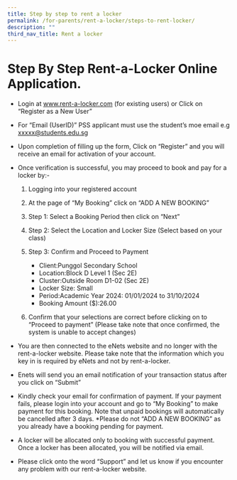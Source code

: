 ```yaml
---
title: Step by step to rent a locker
permalink: /for-parents/rent-a-locker/steps-to-rent-locker/
description: ""
third_nav_title: Rent a locker
---
```

# **Step By Step Rent-a-Locker Online Application.**

* Login at  www.rent-a-locker.com (for existing users) or Click on “Register as a New User”

* For “Email (UserID)”   PSS applicant must use the student’s moe email e.g xxxxx@students.edu.sg

* Upon completion of filling up the form, Click on “Register” and you will receive an email for activation of your account.

* Once verification is successful, you may proceed to book and pay for a locker by:-
 
 
  1)  Logging into your registered account

  2)  At the page of “My Booking” click on “ADD A NEW BOOKING”
  3)  Step 1: Select a Booking Period then click on “Next” 
  4)  Step 2: Select the Location and Locker Size (Select based on your class)
  5)  Step 3: Confirm and Proceed to Payment
      *   Client:Punggol Secondary School
      *   Location:Block D Level 1 (Sec 2E)
      *   Cluster:Outside Room D1-02 (Sec 2E)
      *   Locker Size: Small
      *   Period:Academic Year 2024: 01/01/2024 to 31/10/2024
      *   Booking Amount ($):26.00
  6)  Confirm that your selections are correct before clicking on to “Proceed to payment”
  (Please take note that once confirmed, the system is unable to accept changes)

* You are then connected to the eNets website and no longer with the rent-a-locker website.  Please take note that the information which you key in is required by eNets and not by rent-a-locker.
* Enets will send you an email notification of your transaction status after you click on “Submit”
* Kindly check your email for confirmation of payment.  If your payment fails, please login into your account and go to “My Booking” to make payment for this booking. Note that unpaid bookings will automatically be cancelled after 3 days. *Please do not “ADD A NEW BOOKING” as you already have a booking pending for payment.
* A locker will be allocated only to booking with successful payment.  Once a locker has been allocated, you will be notified via email.
* Please click onto the word “Support” and let us know if you encounter any problem with our rent-a-locker website.